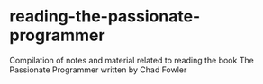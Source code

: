 # reading-the-passionate-programmer
Compilation of notes and material related to reading the book The Passionate Programmer written by Chad Fowler
